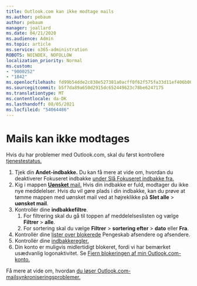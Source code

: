 ```yaml
---
title: Outlook.com kan ikke modtage mails
ms.author: pebaum
author: pebaum
manager: joallard
ms.date: 04/21/2020
ms.audience: Admin
ms.topic: article
ms.service: o365-administration
ROBOTS: NOINDEX, NOFOLLOW
localization_priority: Normal
ms.custom:
- "9000252"
- "1842"
ms.openlocfilehash: fd99b54dde2c838e527381a0acff0f62f575fa33d11ef406b005761399b969a5
ms.sourcegitcommit: b5f7da89a650d2915dc652449623c78be6247175
ms.translationtype: MT
ms.contentlocale: da-DK
ms.lasthandoff: 08/05/2021
ms.locfileid: "54064486"
---
```

# <a name="unable-to-receive-email"></a>Mails kan ikke modtages

Hvis du har problemer med Outlook.com, skal du først kontrollere [tjenestestatus.](https://go.microsoft.com/fwlink/p/?linkid=837482)

1. Tjek din **Andet-indbakke.** Du kan få mere at vide om, hvordan du deaktiverer Fokuseret indbakke [under Slå Fokuseret indbakke fra.](https://support.office.com/article/f714d94d-9e63-4217-9ccb-6cb2986aa1b2) 
2. Kig i mappen [ **Uønsket** mail.](https://outlook.live.com/mail/junkemail) Hvis din indbakke er fuld, modtager du ikke nye meddelelser. Hvis du vil gøre plads i din indbakke, kan du prøve at tømme mappen med uønsket mail ved at højreklikke på **Slet alle**  >  **uønsket mail**.
3. Kontrollér dine **indbakkefiltre**. 
    1. For filtrering skal du gå til toppen af meddelelseslisten og vælge **Filtrer**  >  **alle**.
    2. For sortering skal du vælge **Filtrer**  >  **sortering efter**  >  **dato** eller **Fra**.
4. Kontrollér dine [lister over blokerede](https://outlook.live.com/mail/options/mail/junkEmail) Pengeskab afsendere og afsendere.
5. Kontrollér dine [indbakkeregler.](https://outlook.live.com/mail/options/mail/rules)
6. Din konto er muligvis midlertidigt blokeret, fordi vi har bemærket usædvanlig logonaktivitet. Se [Fjern blokeringen af min Outlook.com-konto.](https://support.office.com/article/f4ad2701-d166-4d8b-8a6a-9af2a1f8a4c4)

Få mere at vide om, hvordan [du løser Outlook.com-mailsynkroniseringsproblemer.](https://support.office.com/article/d39e3341-8d79-4bf1-b3c7-ded602233642)